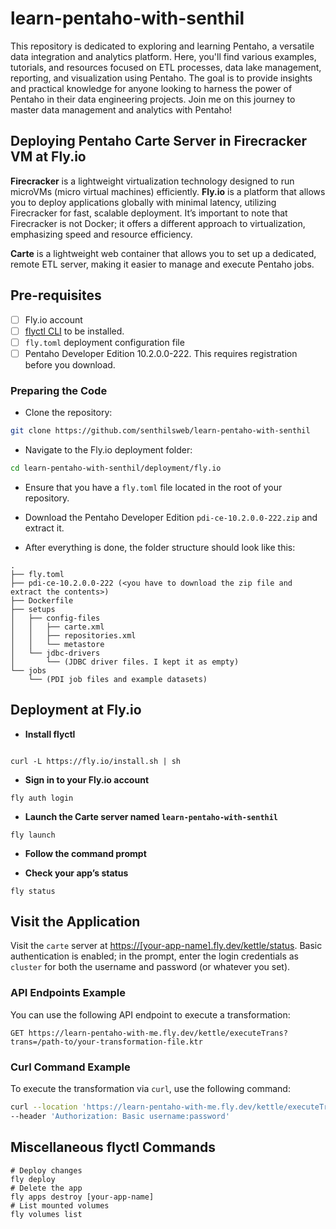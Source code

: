 # learn-pentaho-with-senthil

This repository is dedicated to exploring and learning Pentaho, a versatile data integration and analytics platform. Here, you'll find various examples, tutorials, and resources focused on ETL processes, data lake management, reporting, and visualization using Pentaho. The goal is to provide insights and practical knowledge for anyone looking to harness the power of Pentaho in their data engineering projects. Join me on this journey to master data management and analytics with Pentaho!

## Deploying Pentaho Carte Server in Firecracker VM at Fly.io

**Firecracker** is a lightweight virtualization technology designed to run microVMs (micro virtual machines) efficiently. **Fly.io** is a platform that allows you to deploy applications globally with minimal latency, utilizing Firecracker for fast, scalable deployment. It’s important to note that Firecracker is not Docker; it offers a different approach to virtualization, emphasizing speed and resource efficiency.

**Carte** is a lightweight web container that allows you to set up a dedicated, remote ETL server, making it easier to manage and execute Pentaho jobs.

## Pre-requisites

- [ ] Fly.io account
- [ ] [flyctl CLI](https://fly.io/docs/getting-started/launch/) to be installed.
- [ ] `fly.toml` deployment configuration file
- [ ] Pentaho Developer Edition 10.2.0.0-222. This requires registration before you download.

### Preparing the Code

- Clone the repository: 

```bash
git clone https://github.com/senthilsweb/learn-pentaho-with-senthil
```

- Navigate to the Fly.io deployment folder:

```bash
cd learn-pentaho-with-senthil/deployment/fly.io
```

- Ensure that you have a `fly.toml` file located in the root of your repository.

- Download the Pentaho Developer Edition `pdi-ce-10.2.0.0-222.zip` and extract it.

- After everything is done, the folder structure should look like this:

```
.
├── fly.toml
├── pdi-ce-10.2.0.0-222 (<you have to download the zip file and extract the contents>)
├── Dockerfile
├── setups
│   ├── config-files
│   │   ├── carte.xml
│   │   ├── repositories.xml
│   │   └── metastore
│   └── jdbc-drivers
│       └── (JDBC driver files. I kept it as empty)
└── jobs
    └── (PDI job files and example datasets)
```

## Deployment at Fly.io

- **Install flyctl**
```

curl -L https://fly.io/install.sh | sh
```
- **Sign in to your Fly.io account**
```
fly auth login
```
- **Launch the Carte server named `learn-pentaho-with-senthil`**
```
fly launch
```
- **Follow the command prompt**

- **Check your app’s status**
```
fly status
```

## Visit the Application 

Visit the `carte` server at [https://[your-app-name].fly.dev/kettle/status](https://learn-pentaho-with-me.fly.dev/kettle/status/). Basic authentication is enabled; in the prompt, enter the login credentials as `cluster` for both the username and password (or whatever you set).

### API Endpoints Example

You can use the following API endpoint to execute a transformation:

```
GET https://learn-pentaho-with-me.fly.dev/kettle/executeTrans?trans=/path-to/your-transformation-file.ktr
```

### Curl Command Example

To execute the transformation via `curl`, use the following command:

```bash
curl --location 'https://learn-pentaho-with-me.fly.dev/kettle/executeTrans?trans=/path-to/your-transformation-file.ktr' \
--header 'Authorization: Basic username:password'
```

## Miscellaneous flyctl Commands

```
# Deploy changes
fly deploy
# Delete the app
fly apps destroy [your-app-name]
# List mounted volumes
fly volumes list      
```

